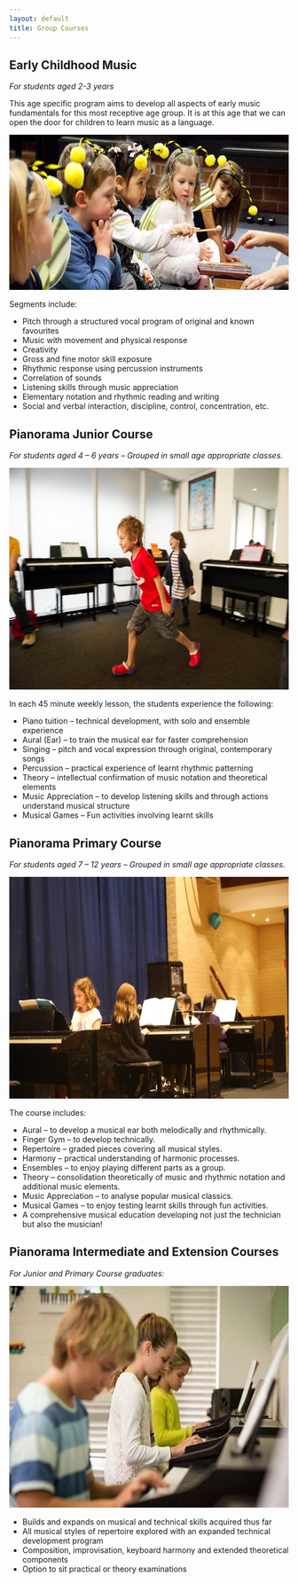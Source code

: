 ```yaml
---
layout: default
title: Group Courses
---
```

## Early Childhood Music

*For students aged 2-3 years*

This age specific program aims to develop all aspects of early music fundamentals for this most receptive age group. It is at this age that we can open the door for children to learn music as a language.

<img src="images/1092012 (1).jpg" alt="ismbondi" width="600" height="280">

Segments include:

* Pitch through a structured vocal program of original and known favourites
* Music with movement and physical response
* Creativity
* Gross and fine motor skill exposure
* Rhythmic response using percussion instruments
* Correlation of sounds
* Listening skills through music appreciation
* Elementary notation and rhythmic reading and writing
* Social and verbal interaction, discipline, control, concentration, etc.

## Pianorama Junior Course  

*For students  aged  4 – 6 years – Grouped in small age appropriate classes.*

<img src="images/18121242_1945394909069149_8174843808573398308_o.jpg" alt="ismbondi" width="600" height="400">

In each 45 minute weekly lesson, the students experience the following:
* Piano tuition – technical development, with solo and ensemble experience
* Aural (Ear) – to train the musical ear for faster comprehension
* Singing – pitch and vocal expression through original, contemporary songs
* Percussion – practical experience of learnt rhythmic patterning
* Theory – intellectual confirmation of music notation and theoretical elements
* Music Appreciation – to develop listening skills and through actions understand musical structure
* Musical Games – Fun activities involving learnt skills

## Pianorama Primary Course

*For students  aged  7 – 12 years – Grouped in small age appropriate classes.*

<img src="images/26961745_2075500332725272_1848297573837803827_o.jpg" alt="ismbondi" width="600" height="400">

The course includes:
* Aural – to develop a musical ear both melodically and rhythmically.
* Finger Gym  – to develop technically.
* Repertoire  – graded pieces covering all musical styles.
* Harmony – practical understanding of harmonic processes.
* Ensembles – to enjoy playing different parts as a group.
* Theory – consolidation theoretically of music and rhythmic notation and additional music elements.
* Music Appreciation – to analyse popular musical classics.
* Musical Games – to enjoy testing learnt skills through fun activities.
* A comprehensive musical education developing not just the technician but also the musician!

## Pianorama Intermediate and Extension Courses

*For Junior and Primary Course graduates:*

<img src="images/521283.jpg" alt="ismbondi" width="600" height="400">

* Builds and expands on musical and technical skills acquired thus far
* All musical styles of repertoire explored with an expanded technical development program
* Composition, improvisation, keyboard harmony and extended theoretical components
* Option to sit practical or theory examinations

